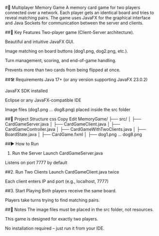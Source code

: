 #🧠 Multiplayer Memory Game
A memory card game for two players connected over a network. Each player gets an identical board and tries to reveal matching pairs. The game uses JavaFX for the graphical interface and Java Sockets for communication between the server and clients.

##🚀 Key Features
Two-player game (Client-Server architecture).

Beautiful and intuitive JavaFX GUI.

Image matching on board buttons (dog1.png, dog2.png, etc.).

Turn management, scoring, and end-of-game handling.

Prevents more than two cards from being flipped at once.

##🛠️ Requirements
Java 17+ (or any version supporting JavaFX 23.0.2)

JavaFX SDK installed

Eclipse or any JavaFX-compatible IDE

Image files (dog1.png ... dog8.png) placed inside the src folder

##📁 Project Structure
css
Copy
Edit
MemoryGame/
├── src/
│   ├── CardGameServer.java
│   ├── CardGameClient.java
│   ├── CardGameController.java
│   ├── CardGameWithTwoClients.java
│   ├── BoardState.java
│   ├── CardGame.fxml
│   ├── dog1.png ... dog8.png


##▶️ How to Run
1. Run the Server
Launch CardGameServer.java

Listens on port 7777 by default

##2. Run Two Clients
Launch CardGameClient.java twice

Each client enters IP and port (e.g., localhost, 7777)

##3. Start Playing
Both players receive the same board.

Players take turns trying to find matching pairs.


##📝 Notes
The image files must be placed in the src folder, not resources.

This game is designed for exactly two players.

No installation required – just run it from your IDE.

